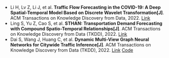 * Li H, Lv Z, Li J, et al. <b>Traffic Flow Forecasting in the COVID-19: A Deep Spatial-Temporal Model Based on Discrete Wavelet Transformation[J]</b>. ACM Transactions on Knowledge Discovery from Data, 2022. [Link](https://dl.acm.org/doi/abs/10.1145/3564753)
* Ling S, Yu Z, Cao S, et al. <b>STHAN: Transportation Demand Forecasting with Compound Spatio-Temporal Relationships[J]</b>. ACM Transactions on Knowledge Discovery from Data (TKDD), 2022. [Link](https://dl.acm.org/doi/abs/10.1145/3565578)
* Dai S, Wang J, Huang C, et al. <b>Dynamic Multi-View Graph Neural Networks for Citywide Traffic Inference[J]</b>. ACM Transactions on Knowledge Discovery from Data (TKDD), 2022. [Link](https://dl.acm.org/doi/abs/10.1145/3564754) [Code](https://github.com/dsj96/TKDD)